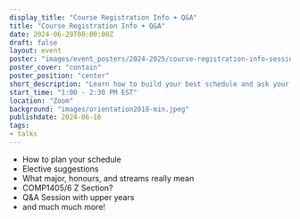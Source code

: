 ```yaml
---
display_title: "Course Registration Info + Q&A"
title: "Course Registration Info + Q&A"
date: 2024-06-29T00:00:00Z
draft: false
layout: event
poster: "images/event_posters/2024-2025/course-registration-info-session.png"
poster_cover: "contain"
poster_position: "center"
short_description: "Learn how to build your best schedule and ask your burning questions!"
start_time: "1:00 - 2:30 PM EST"
location: "Zoom"
background: "images/orientation2018-min.jpeg"
publishdate: 2024-06-16
tags:
- talks
---
```

* How to plan your schedule
* Elective suggestions
* What major, honours, and streams really mean
* COMP1405/6 Z Section?
* Q&A Session with upper years
* and much much more!